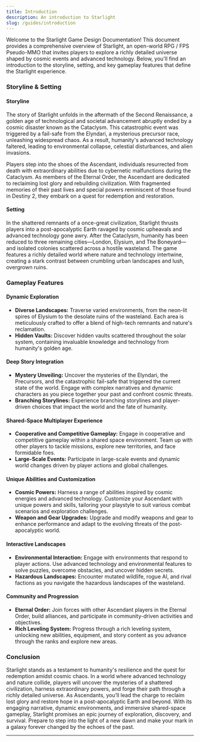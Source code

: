```yaml
---
title: Introduction
description: An introduction to Starlight
slug: /guides/introduction
---
```


Welcome to the Starlight Game Design Documentation! This document provides a comprehensive overview of Starlight, an open-world RPG / FPS Pseudo-MMO that invites players to explore a richly detailed universe shaped by cosmic events and advanced technology. Below, you'll find an introduction to the storyline, setting, and key gameplay features that define the Starlight experience.

### Storyline & Setting

#### Storyline

The story of Starlight unfolds in the aftermath of the Second Renaissance, a golden age of technological and societal advancement abruptly ended by a cosmic disaster known as the Cataclysm. This catastrophic event was triggered by a fail-safe from the Elyndari, a mysterious precursor race, unleashing widespread chaos. As a result, humanity's advanced technology faltered, leading to environmental collapse, celestial disturbances, and alien invasions.

Players step into the shoes of the Ascendant, individuals resurrected from death with extraordinary abilities due to cybernetic malfunctions during the Cataclysm. As members of the Eternal Order, the Ascendant are dedicated to reclaiming lost glory and rebuilding civilization. With fragmented memories of their past lives and special powers reminiscent of those found in Destiny 2, they embark on a quest for redemption and restoration.

#### Setting

In the shattered remnants of a once-great civilization, Starlight thrusts players into a post-apocalyptic Earth ravaged by cosmic upheavals and advanced technology gone awry. After the Cataclysm, humanity has been reduced to three remaining cities—London, Elysium, and The Boneyard—and isolated colonies scattered across a hostile wasteland. The game features a richly detailed world where nature and technology intertwine, creating a stark contrast between crumbling urban landscapes and lush, overgrown ruins.

### Gameplay Features

#### Dynamic Exploration

- **Diverse Landscapes:** Traverse varied environments, from the neon-lit spires of Elysium to the desolate ruins of the wasteland. Each area is meticulously crafted to offer a blend of high-tech remnants and nature's reclamation.
- **Hidden Vaults:** Discover hidden vaults scattered throughout the solar system, containing invaluable knowledge and technology from humanity's golden age.

#### Deep Story Integration

- **Mystery Unveiling:** Uncover the mysteries of the Elyndari, the Precursors, and the catastrophic fail-safe that triggered the current state of the world. Engage with complex narratives and dynamic characters as you piece together your past and confront cosmic threats.
- **Branching Storylines:** Experience branching storylines and player-driven choices that impact the world and the fate of humanity.

#### Shared-Space Multiplayer Experience

- **Cooperative and Competitive Gameplay:** Engage in cooperative and competitive gameplay within a shared space environment. Team up with other players to tackle missions, explore new territories, and face formidable foes.
- **Large-Scale Events:** Participate in large-scale events and dynamic world changes driven by player actions and global challenges.

#### Unique Abilities and Customization

- **Cosmic Powers:** Harness a range of abilities inspired by cosmic energies and advanced technology. Customize your Ascendant with unique powers and skills, tailoring your playstyle to suit various combat scenarios and exploration challenges.
- **Weapon and Gear Upgrades:** Upgrade and modify weapons and gear to enhance performance and adapt to the evolving threats of the post-apocalyptic world.

#### Interactive Landscapes

- **Environmental Interaction:** Engage with environments that respond to player actions. Use advanced technology and environmental features to solve puzzles, overcome obstacles, and uncover hidden secrets.
- **Hazardous Landscapes:** Encounter mutated wildlife, rogue AI, and rival factions as you navigate the hazardous landscapes of the wasteland.

#### Community and Progression

- **Eternal Order:** Join forces with other Ascendant players in the Eternal Order, build alliances, and participate in community-driven activities and objectives.
- **Rich Leveling System:** Progress through a rich leveling system, unlocking new abilities, equipment, and story content as you advance through the ranks and explore new areas.

### Conclusion

Starlight stands as a testament to humanity's resilience and the quest for redemption amidst cosmic chaos. In a world where advanced technology and nature collide, players will uncover the mysteries of a shattered civilization, harness extraordinary powers, and forge their path through a richly detailed universe. As Ascendants, you’ll lead the charge to reclaim lost glory and restore hope in a post-apocalyptic Earth and beyond. With its engaging narrative, dynamic environments, and immersive shared-space gameplay, Starlight promises an epic journey of exploration, discovery, and survival. Prepare to step into the light of a new dawn and make your mark in a galaxy forever changed by the echoes of the past.

---
